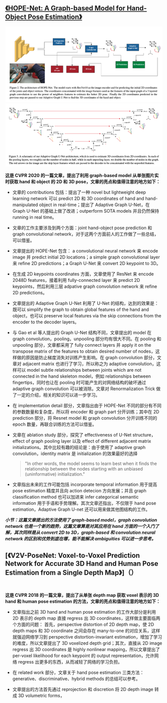 ## [《HOPE-Net: A Graph-based Model for Hand-Object Pose Estimation》](https://openaccess.thecvf.com/content_CVPR_2020/papers/Doosti_HOPE-Net_A_Graph-Based_Model_for_Hand-Object_Pose_Estimation_CVPR_2020_paper.pdf)
![](/picture/13.png)
![](/picture/14.png)

**这是 CVPR 2020 的一篇文章，提出了利用 graph-based model 从单张图片实时获取 hand 和 object 的 2D 和 3D pose，文章的亮点和值得注意的地方如下：**

* 文章的 contributions 包括：提出了一种 novel but lightweight deep learning network 可以 predict 2D 和 3D coordinates of hand and hand-manipulated object in real-time；提出了 Adaptive Graph U-Net，在 Graph U-Net 的基础上做了改进；outperform SOTA models 并且仍然保持 running in real time。

* 文章的工作主要涉及到两个方面：joint hand-object pose prediction 和 graph convolutional network，对于这两个方面前人的工作做了一些总结，可以借鉴。

* 文章提出的 HOPE-Net 包含： a convolutional neural network 来 encode image 并 predict initial 2D locations；a simple graph convolutional layer 来 refine 2D predictions；a Graph U-Net 来 convert 2D keypoint to 3D。

* 在生成 2D keypoints coordinates 方面，文章使用了 ResNet 来 encode 2048D features，接着利用 fully-connected layer 来 predict 2D keypoints，然后利用三层 adpative graph convolution network 来 refine 2D predictions。

* 文章提出的 Adaptive Graph U-Net 利用了 U-Net 的结构，达到的效果是：既可以 simplify the graph to obtain global features of the hand and object，也可以 preserve local features via the skip connections from the encoder to the decoder layers。

* 与 Gao et al 等人提出的 Graph U-Net 结构不同，文章提出的 model 在 graph convolution，pooling，unpooling 部分均有很大不同。在 pooling 和 unpooling 部分，文章都采用了 fully connect layers 并 apply it on the transpose matrix of the features to obtain desired number of nodes，这样做的原因是防止梯度消失对训练产生影响。在 graph convolution 部分，文章对 adjacent matrix 也进行了学习，所以称之为 adaptive convolution，这样可以 model subtle relationships between joints which are not connected in the hand skeleton model，例如 relationships between fingertips，同时也让在 pooling 时可能产生的对网络结构的破坏通过 adaptive graph convolution 可以被消除。文章对 Renormalization Trick 做了一定的介绍，相关的知识可以进一步学习。

* 在 implementation detail 部分，文章指出由于 HOPE-Net 不同的部分有不同的参数数量和复杂度，所以将 encoder 和 graph part 分开训练；其中在 2D prediction 部分，将 Resnet model 和 graph convolution 分开训练不同的 epoch 数量，再联合训练的方法可以借鉴。

* 文章在 ablation study 部分，探究了 effectiveness of U-Net structure，effect of graph pooling layer 以及 effect of different adjacent matrix initializations。其中比较有趣的结论是：由于使用了 adaptive graph convolution，identity matrix 是 initialization 的效果最好的选择
   >"In other words, the model seems to learn best when it finds the relationship between the nodes starting with an unbiased (uninformative) initialization."

* 文章指出未来的工作可能包括 incorporate temporal information 用于提高 pose estimation 精度并且向 action detecion 方向发展；并且 graph classification method 也可以加进来 infer categorical semantic information 用于手语和手势理解。其次文章还指出，不仅限于 hand pose estimation，Adaptive Graph U-net 还可以用来做其他图结构的工作。

***小节：这篇文章提出的方法使用了 graph-based model，graph convolution network 也是一个新的趋势，这篇文章算是对其应用在 hand 方面的一个入门了解，其次同样是从 convert 2D to 3D，graph-based 和 convolution neural network 的区别和优势到底在哪，能不能解决 ambiguities 可以进一步思考。***

## [《V2V-PoseNet: Voxel-to-Voxel Prediction Network for Accurate 3D Hand and Human Pose Estimation from a Single Depth Map》]（）
![]()

**这是 CVPR 2018 的一篇文章，提出了从单张 depth map 获取 voxel 表示的 3D hand 和 human pose estimation 的方法，文章的亮点和值得注意的地方如下：**

* 文章指出之前 3D hand and human pose estimation 的工作大部分是利用 2D 表示的 depth map 直接 regress 出 3D coordinates，这样做主要面临两个方面的问题： 首先，perspective distortion of 2D depth map，使 2D depth maps 和 3D coordinate 之间会存在 many-to-one 的对应关系，这样就强迫网络学习到 perspective distortion-invariant estimation，增加了学习的难度，所以文章提出了 3D voxelized depth grid；其次，直接从 2D image regress 出 3D coordinates 是 highly nonlinear mapping，所以文章提出了 per-voxel likelihood for each keypoint 的 output representation，允许网络 regress 出更多的东西，从而减轻了网络的学习负担。

* 在 related work 部分，文章关于 hand pose estimation 三类方法：generative、discriminative、hybrid methods 的总结可以参考。

* 文章提出的方法首先通过 reprojection 和 discretion 将 2D depth image 转成 3D volumetric forms， 